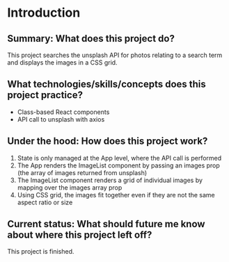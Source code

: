 # Introduction

## Summary: What does this project do?

This project searches the unsplash API for photos relating to a search term and displays the images in a CSS grid.

## What technologies/skills/concepts does this project practice?

- Class-based React components
- API call to unsplash with axios

## Under the hood: How does this project work?

1. State is only managed at the App level, where the API call is performed
2. The App renders the ImageList component by passing an images prop (the array of images returned from unsplash)
3. The ImageList component renders a grid of individual images by mapping over the images array prop
  1. Using CSS grid, the images fit together even if they are not the same aspect ratio or size

## Current status: What should future me know about where this project left off?
This project is finished.